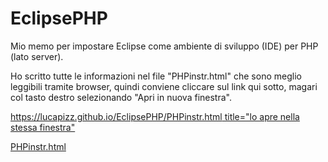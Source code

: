 # EclipsePHP
Mio memo per impostare Eclipse come ambiente di sviluppo (IDE) per PHP (lato server).

Ho scritto tutte le informazioni nel file "PHPinstr.html" che sono 
meglio leggibili tramite browser, quindi conviene cliccare sul link
qui sotto, magari col tasto destro selezionando "Apri in nuova finestra".


[https://lucapizz.github.io/EclipsePHP/PHPinstr.html title="lo apre nella stessa finestra"
](https://lucapizz.github.io/EclipsePHP/PHPinstr.html
)

<a target="blank" href="https://lucapizz.github.io/EclipsePHP/PHPinstr.html" title="lo apre in una nuova finestra"> PHPinstr.html </a>
